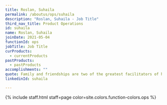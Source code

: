 ```yaml
---
title: Roslan, Suhaila
permalink: /aboutus/ops/suhaila
description: "Roslan, Suhaila - Job Title"
third_nav_title: Product Operations
id: suhaila
name: Roslan, Suhaila
joinDate: 2021-05-04
functionId: ops
jobTitle: Job Title
curProducts:
  - currentProducts
pastProducts:
  - pastProducts
accomplishments: ""
quote: Family and friendships are two of the greatest facilitators of happiness.
linkedinId: suhaila

---
```


{% include staff.html staff=page color=site.colors.function-colors.ops %}
